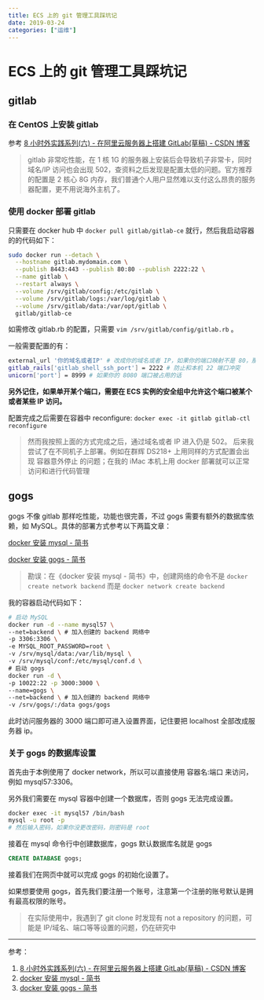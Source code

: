 ```yaml
---
title: ECS 上的 git 管理工具踩坑记
date: 2019-03-24
categories: ["运维"]
---
```


# ECS 上的 git 管理工具踩坑记

## gitlab

### 在 CentOS 上安装 gitlab

参考 [8 小时外实践系列(六) - 在阿里云服务器上搭建 GitLab(草稿) - CSDN 博客](https://blog.csdn.net/caib1109/article/details/51756246)

> gitlab 非常吃性能，在 1 核 1G 的服务器上安装后会导致机子非常卡，同时域名/IP 访问也会出现 502，查资料之后发现是配置太低的问题。官方推荐的配置是 2 核心 8G 内存，我们普通个人用户显然难以支付这么昂贵的服务器配置，更不用说海外主机了。

### 使用 docker 部署 gitlab

只需要在 docker hub 中 `docker pull gitlab/gitlab-ce` 就行，然后我启动容器的的代码如下：

```bash
sudo docker run --detach \
  --hostname gitlab.mydomain.com \
  --publish 8443:443 --publish 80:80 --publish 2222:22 \
  --name gitlab \
  --restart always \
  --volume /srv/gitlab/config:/etc/gitlab \
  --volume /srv/gitlab/logs:/var/log/gitlab \
  --volume /srv/gitlab/data:/var/opt/gitlab \
  gitlab/gitlab-ce
```

如需修改 gitlab.rb 的配置，只需要 `vim /srv/gitlab/config/gitlab.rb` 。

一般需要配置的有：

```bash
external_url '你的域名或者IP' # 改成你的域名或者 IP，如果你的端口映射不是 80，那也不能在这里加端口
gitlab_rails['gitlab_shell_ssh_port'] = 2222 # 防止和本机 22 端口冲突
unicorn['port'] = 8999 # 如果你的 8080 端口被占用的话
```

**另外记住，如果单开某个端口，需要在 ECS 实例的安全组中允许这个端口被某个或者某些 IP 访问。**

配置完成之后需要在容器中 reconfigure: `docker exec -it gitlab gitlab-ctl reconfigure`

> 然而我按照上面的方式完成之后，通过域名或者 IP 进入仍是 502。
> 后来我尝试了在不同机子上部署。例如在群辉 DS218+ 上用同样的方式配置会出现 容器意外停止 的问题；在我的 iMac 本机上用 docker 部署就可以正常访问和进行代码管理

## gogs

gogs 不像 gitlab 那样吃性能，功能也很完善，不过 gogs 需要有额外的数据库依赖，如 MySQL。具体的部署方式参考以下两篇文章：

[docker 安装 mysql - 简书](https://www.jianshu.com/p/5f5e419b5de8)

[docker 安装 gogs - 简书](https://www.jianshu.com/p/2a7acb07b352)

> 勘误：在《docker 安装 mysql - 简书》中，创建网络的命令不是 `docker create network backend` 而是 `docker network create backend`

我的容器启动代码如下：

```bash
# 启动 MySQL
docker run -d --name mysql57 \
--net=backend \ # 加入创建的 backend 网络中
-p 3306:3306 \
-e MYSQL_ROOT_PASSWORD=root \
-v /srv/mysql/data:/var/lib/mysql \
-v /srv/mysql/conf:/etc/mysql/conf.d \
# 启动 gogs
docker run -d \
-p 10022:22 -p 3000:3000 \
--name=gogs \
--net=backend \ # 加入创建的 backend 网络中
-v /srv/gogs/:/data gogs/gogs
```

此时访问服务器的 3000 端口即可进入设置界面，记住要把 localhost 全部改成服务器 ip。

### 关于 gogs 的数据库设置

首先由于本例使用了 docker network，所以可以直接使用 容器名:端口 来访问，例如 mysql57:3306。

另外我们需要在 mysql 容器中创建一个数据库，否则 gogs 无法完成设置。

```bash
docker exec -it mysql57 /bin/bash
mysql -u root -p
# 然后输入密码，如果你没更改密码，则密码是 root
```

接着在 mysql 命令行中创建数据库，gogs 默认数据库名就是 gogs

```sql
CREATE DATABASE gogs;
```

接着我们在网页中就可以完成 gogs 的初始化设置了。

如果想要使用 gogs，首先我们要注册一个账号，注意第一个注册的账号默认是拥有最高权限的账号。

> 在实际使用中，我遇到了 git clone 时发现有 not a repository 的问题，可能是 IP/域名、端口等等设置的问题，仍在研究中

---

参考：

1. [8 小时外实践系列(六) - 在阿里云服务器上搭建 GitLab(草稿) - CSDN 博客](https://blog.csdn.net/caib1109/article/details/51756246)
2. [docker 安装 mysql - 简书](https://www.jianshu.com/p/5f5e419b5de8)
3. [docker 安装 gogs - 简书](https://www.jianshu.com/p/2a7acb07b352)
